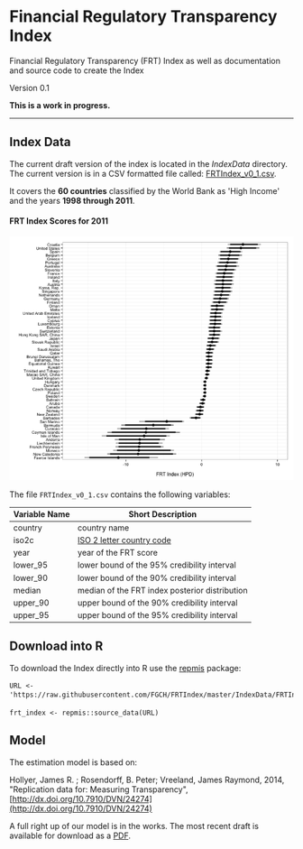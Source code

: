 Financial Regulatory Transparency Index
========

Financial Regulatory Transparency (FRT) Index as well as documentation and source code to create the Index

Version 0.1

**This is a work in progress.**

---


## Index Data

The current draft version of the index is located in the *IndexData* directory. The current version is in a CSV formatted file called: [FRTIndex_v0_1.csv](https://raw.githubusercontent.com/FGCH/FRTIndex/master/IndexData/FRTIndex_v0_1.csv).

It covers the **60 countries** classified by the World Bank as 'High Income' and the years **1998 through 2011**.

#### FRT Index Scores for 2011

![FRT_2011](FRT_2011.png)

The file `FRTIndex_v0_1.csv` contains the following variables:

| Variable Name | Short Description                              |
| ------------- | ---------------------------------------------- |
| country       | country name                                   |
| iso2c         | [ISO 2 letter country code](http://en.wikipedia.org/wiki/ISO_3166-1_alpha-2) |
| year          | year of the FRT score                          |
| lower_95        | lower bound of the 95% credibility interval    |
| lower_90        | lower bound of the 90% credibility interval    |
| median        | median of the FRT index posterior distribution |
| upper_90      | upper bound of the 90% credibility interval    |
| upper_95      | upper bound of the 95% credibility interval    |

## Download into R

To download the Index directly into R use the [repmis](http://cran.r-project.org/web/packages/repmis/index.html) package:

```{S}
URL <- 'https://raw.githubusercontent.com/FGCH/FRTIndex/master/IndexData/FRTIndex_v0_1.csv'

frt_index <- repmis::source_data(URL)
```

## Model

The estimation model is based on:

Hollyer, James R. ; Rosendorff, B. Peter; Vreeland, James Raymond, 2014, 
"Replication data for: Measuring Transparency", 
[http://dx.doi.org/10.7910/DVN/24274](http://dx.doi.org/10.7910/DVN/24274)

A full right up of our model is in the works. The most recent draft is available for download as a [PDF](https://github.com/FGCH/FRTIndex/blob/master/paper/FRTIndexPaper.pdf?raw=true).
